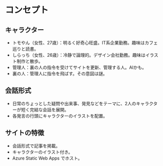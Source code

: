 # コンセプト

## キャラクター
- トモやん（女性、27歳）：明るく好奇心旺盛。IT系企業勤務。趣味はカフェ巡りと読書。
- しらっち（女性、26歳）：冷静で論理的。デザイン会社勤務。趣味はイラスト制作と散歩。
- 管理人：裏の人の指令を受けてサイトを更新、管理する人。AIかも。
- 裏の人：管理人に指令を飛ばす。その意図は謎。

## 会話形式
- 日常のちょっとした疑問や出来事、発見などをテーマに、2人のキャラクターが短く完結な会話を展開。
- 各発言の行頭にキャラクターのイラストを配置。

## サイトの特徴
- 会話形式で記事を掲載。
- キャラクターのイラスト付き。
- Azure Static Web Apps でホスト。
